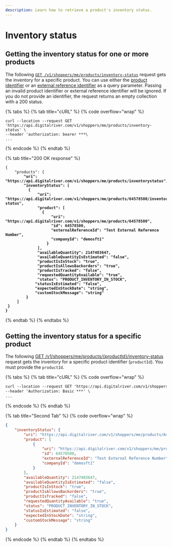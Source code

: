 ```yaml
---
description: Learn how to retrieve a product's inventory status.
---
```


# Inventory status

## Getting the inventory status for one or more products

The following [`GET /v1/shoppers/me/products/inventory-status`](https://www.digitalriver.com/docs/commerce-shopper-api/#tag/Inventory-Status/paths/\~1v1\~1shoppers\~1me\~1products\~1inventory-status/get) request gets the inventory for a specific product. You can use either the [product identifier](../../general-resources/common-shoppers-and-admin-apis-reference/product-identifier.md) or an [external reference identifier](../../general-resources/common-shoppers-and-admin-apis-reference/external-reference-identifier-erid.md) as a query parameter. Passing an invalid product identifier or external reference identifier will be ignored. If you do not provide an identifier, the request returns an empty collection with a 200 status.

{% tabs %}
{% tab title="cURL" %}
{% code overflow="wrap" %}
```http
curl --location --request GET 'https://api.digitalriver.com/v1/shoppers/me/products/inventory-status' \
--header 'authorization: bearer ***\ 
...
```
{% endcode %}
{% endtab %}

{% tab title="200 OK response" %}
<pre class="language-json" data-overflow="wrap"><code class="lang-json">{  
    "products": {    
<strong>        "uri": "https://api.digitalriver.com/v1/shoppers/me/products/inventorystatus",    
</strong><strong>        "inventoryStatus": [
</strong><strong>          {
</strong><strong>              "uri": "https://api.digitalriver.com/v1/shoppers/me/products/64578500/inventory-status",
</strong><strong>              "product": [
</strong><strong>                {
</strong><strong>                    "uri": "https://api.digitalriver.com/v1/shoppers/me/products/64578500",            
</strong><strong>                    "id": 64578500,
</strong><strong>                    "externalReferenceId": "Test External Reference Number",            
</strong><strong>                    "companyId": "demosft1"
</strong><strong>                  }
</strong><strong>              ],        
</strong><strong>              "availableQuantity": 2147483647,        
</strong><strong>              "availableQuantityIsEstimated": "false",        
</strong><strong>              "productIsInStock": "true",
</strong><strong>              "productIsAllowsBackorders": "true",
</strong><strong>              "productIsTracked": "false",
</strong><strong>              "requestedQuantityAvailable": "true",
</strong><strong>              "status": "PRODUCT_INVENTORY_IN_STOCK", 
</strong><strong>             "statusIsEstimated": "false",        
</strong><strong>             "expectedInStockDate": "string",        
</strong><strong>             "customStockMessage": "string"      
</strong><strong>         }    
</strong><strong>     ]  
</strong><strong> } 
</strong><strong>}
</strong></code></pre>
{% endtab %}
{% endtabs %}

## Getting the inventory status for a specific product

The following [GET /v1/shoppers/me/products/{productId}/inventory-status](https://www.digitalriver.com/docs/commerce-shopper-api/#tag/Inventory-Status/paths/\~1v1\~1shoppers\~1me\~1products\~1%7BproductId%7D\~1inventory-status/get) request gets the inventory for a specific product identifier (`productId`). You must provide the `productId`.

{% tabs %}
{% tab title="cURL" %}
{% code overflow="wrap" %}
```html
curl --location --request GET 'https://api.digitalriver.com/v1/shoppers/me/products/{productId}/inventorystatus' \
--header 'Authorization: Basic ***' \ 
...
```
{% endcode %}
{% endtab %}

{% tab title="Second Tab" %}
{% code overflow="wrap" %}
```json
{  
    "inventoryStatus": {    
        "uri": "https://api.digitalriver.com/v1/shoppers/me/products/64578500/inventory-status",    
        "product": [      
            {        
                "uri": "https://api.digitalriver.com/v1/shoppers/me/products/64578500",        
                "id": 64578500,        
                "externalReferenceId": "Test External Reference Number",        
                "companyId": "demosft1"      
            }    
        ],    
        "availableQuantity": 2147483647,    
        "availableQuantityIsEstimated": "false",    
        "productIsInStock": "true",    
        "productIsAllowsBackorders": "true",    
        "productIsTracked": "false",    
        "requestedQuantityAvailable": "true",    
        "status": "PRODUCT_INVENTORY_IN_STOCK",    
        "statusIsEstimated": "false",    
        "expectedInStockDate": "string",    
        "customStockMessage": "string"  
    } 
}
```
{% endcode %}
{% endtab %}
{% endtabs %}
